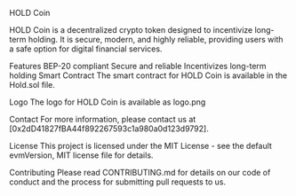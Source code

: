 HOLD Coin

HOLD Coin is a decentralized crypto token designed to incentivize long-term holding. It is secure, modern, and highly reliable, providing users with a safe option for digital financial services.

Features
BEP-20 compliant
Secure and reliable
Incentivizes long-term holding
Smart Contract
The smart contract for HOLD Coin is available in the Hold.sol file.



Logo
The logo for HOLD Coin is available as logo.png



Contact
For more information, please contact us at [0x2dD41827fBA44f892267593c1a980a0d123d9792].



License
This project is licensed under the MIT License - see the default evmVersion, MIT license file for details.



Contributing
Please read CONTRIBUTING.md for details on our code of conduct and the process for submitting pull requests to us.






